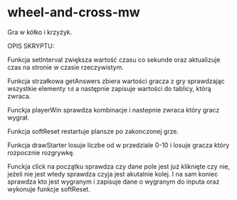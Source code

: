 # wheel-and-cross-mw
Gra w kółko i krzyżyk.


OPIS SKRYPTU:


Funkcja setInterval zwiększa wartość czasu co sekunde oraz aktualizuje czas na stronie w czasie rzeczywistym.

Funkcja strzałkowa getAnswers zbiera wartości gracza z gry sprawdzając wszystkie elementy `td` a następnie zapisuje wartości do tablicy, którą zwraca.

Funckja playerWin sprawdza kombinacje i nastepnie zwraca który gracz wygrał.

Funkcja softReset restartuje plansze po zakonczonej grze.

Funkcja drawStarter losuje liczbe od w przedziale 0-10 i losuje gracza który rozpocznie rozgrywkę.

Funckja click na początku sprawdza czy dane pole jest już kliknięte czy nie, jeżeli nie jest wtedy sprawdza czyja jest akutalnie kolej. I na sam koniec sprawdza kto jest wygranym i zapisuje dane o wygranym do inputa oraz wykonuje funkcje softReset.
